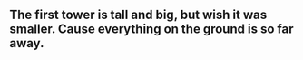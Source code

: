 ## The first tower is tall and big, but wish it was smaller. Cause everything on the ground is so far away.